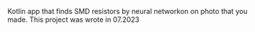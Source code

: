 Kotlin app that finds SMD resistors by neural networkon on photo that you made. This project was wrote in 07.2023
